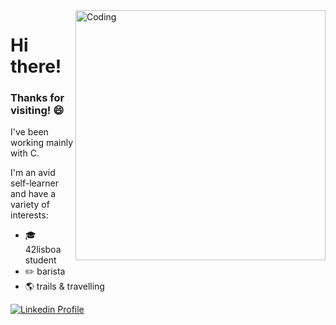 <img align="right" alt="Coding" width="400" src="https://giphy.com/gifs/80s-synthwave-aesthetic-k81NasbqkKA5HSyJxN">

# Hi there!

### Thanks for visiting! 😄

I've been working mainly with C.

I'm an avid self-learner and have a variety of interests:

* 🎓  42lisboa student
* ✏️  barista
* 🌎  trails & travelling

<p align="side">
	<a href="https://www.linkedin.com/in/gpardini/">
		<img alt="Linkedin Profile" src="https://img.shields.io/badge/-Linkedin_Profile-0072b1?style=flat&logo=Linkedin&logoColor=white&link=https://www.linkedin.com/in/gpardini/" />
</p>
